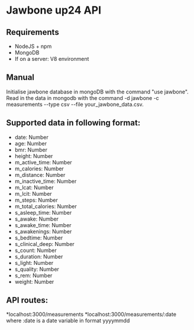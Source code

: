 # Jawbone up24 API

## Requirements
* NodeJS + npm
* MongoDB
* If on a server: V8 environment

## Manual
Initialise jawbone database in mongoDB with the command "use jawbone". Read in the data in mongodb with the command -d jawbone -c measurements --type csv --file your_jawbone_data.csv.

## Supported data in following format:
* date: Number
* age: Number
* bmr: Number
* height: Number
* m_active_time: Number
* m_calories: Number
* m_distance: Number
* m_inactive_time: Number
* m_lcat: Number
* m_lcit: Number
* m_steps: Number
* m_total_calories: Number
* s_asleep_time: Number
* s_awake: Number
* s_awake_time: Number
* s_awakenings: Number
* s_bedtime: Number
* s_clinical_deep: Number
* s_count: Number
* s_duration: Number
* s_light: Number
* s_quality: Number
* s_rem: Number
* weight: Number

## API routes:
*localhost:3000/measurements
*localhost:3000/measurements/:date where :date is a date variable in format yyyymmdd 
